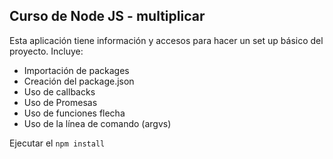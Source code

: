 ## Curso de Node JS - multiplicar

Esta aplicación tiene información y accesos para hacer un set up básico del proyecto.
Incluye:
- Importación de packages
- Creación del package.json
- Uso de callbacks
- Uso de Promesas
- Uso de funciones flecha
- Uso de la línea de comando (argvs)

Ejecutar el `npm install`
